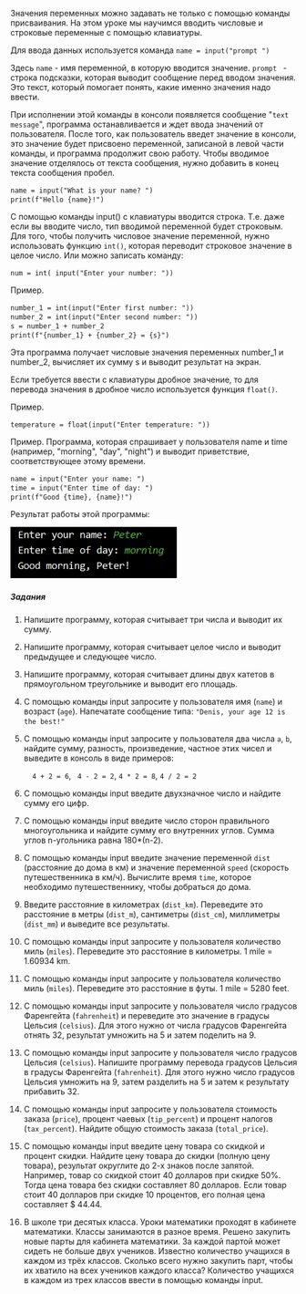 Значения переменных можно задавать не только с помощью команды присваивания.  На этом уроке мы научимся вводить числовые и строковые переменные с помощью клавиатуры.

Для ввода данных используется команда `name = input("prompt ")` 

Здесь `name` - имя переменной, в которую вводится значение. `prompt ` - строка подсказки, которая выводит сообщение перед вводом значения. Это текст, который помогает понять, какие именно значения надо ввести.

При исполнении этой команды в консоли появляется сообщение "`text message`", программа останавливается и ждет ввода значений от пользователя. После того, как пользователь введет значение в консоли, это значение будет присвоено переменной, записаной в левой части команды, и программа продолжит свою работу.
Чтобы вводимое значение отделялось от текста сообщения, нужно добавить в конец текста сообщения пробел.  
```
name = input("What is your name? ")
print(f"Hello {name}!")
```
С помощью команды input() с клавиатуры вводится строка. Т.е. даже если вы вводите число, тип вводимой переменной будет строковым. 
Для того, чтобы получить числовое значение переменной, нужно использовать функцию `int()`, которая переводит строковое значение в целое число. Или можно записать команду:  
```
num = int( input("Enter your number: "))
```

Пример.
```
number_1 = int(input("Enter first number: "))
number_2 = int(input("Enter second number: "))
s = number_1 + number_2
print(f"{number_1} + {number_2} = {s}")
```
Эта программа получает числовые значения переменных number_1 и  number_2, вычисляет их сумму s и выводит результат на экран.

Если требуется ввести с клавиатуры дробное значение, то для перевода значения в дробное число используется функция `float()`.

Пример.
```
temperature = float(input("Enter temperature: "))
```

Пример. Программа, которая спрашивает у пользователя name и time (например, "morning", "day", "night") и выводит приветствие, соответствующее этому времени.
```
name = input("Enter your name: ")
time = input("Enter time of day: ")
print(f"Good {time}, {name}!")
```
Результат работы этой программы:

![](https://github.com/bogutski/jsp/blob/master/Python/input2.png?raw=true)

##### Задания
1. Напишите программу, которая считывает три числа и выводит их сумму. 
1. Напишите программу, которая считывает целое число и выводит предыдущее и следующее число.
1. Напишите программу, которая считывает длины двух катетов в прямоугольном треугольнике и выводит его площадь. 
1. С помощью команды input запросите у пользователя имя (`name`) и возраст (`age`). Напечатате сообщение типа: `"Denis, your age 12 is the best!"`
1. С помощью команды input запросите у пользователя два числа `a`, `b`, найдите сумму, разность, произведение, частное этих чисел и выведите в консоль в виде примеров:

     `  4 + 2 = 6`, ` 4 - 2 = 2`, `4 * 2 = 8`, `4 / 2 = 2`
1. С помощью команды input  введите двухзначное число и найдите сумму его цифр.
1. С помощью команды input  введите число сторон правильного многоугольника и найдите сумму его внутренних углов. Сумма углов n-угольника равна 180*(n-2).
1. С помощью команды input  введите значение переменной `dist` (расстояние до дома в км) и значение переменной `speed` (скорость путешественника в км/ч). Вычислите время `time`, которое необходимо путешественнику, чтобы добраться до дома.
1. Введите расстояние в километрах (`dist_km`). Переведите это расстояние в метры (`dist_m`), сантиметры (`dist_cm`), миллиметры (`dist_mm`) и выведите все результаты.
1. С помощью команды input запросите у пользователя количество миль (`miles`). Переведите это расстояние в километры. 1 mile = 1.60934 km.
1. С помощью команды input запросите у пользователя количество миль (`miles`). Переведите это расстояние в футы. 1 mile = 5280 feet.
1. С помощью команды input запросите у пользователя число градусов Фаренгейта (`fahrenheit`) и переведите это значение в градусы Цельсия (`celsius`).  Для этого нужно от числа градусов Фаренгейта отнять 32, результат умножить на 5 и затем поделить на 9.
1. С помощью команды input запросите у пользователя число градусов Цельсия (`celsius`). Напишите программу перевода градусов Цельсия в градусы Фаренгейта (`fahrenheit`). Для этого нужно  число градусов Цельсия умножить на 9, затем разделить на 5 и затем к результату прибавить 32. 
1. С помощью команды input запросите у пользователя стоимость заказа (`price`), процент чаевых (`tip_percent`) и процент налогов (`tax_percent`). Найдите общую стоимость заказа (`total_price`).
1. С помощью команды input введите цену товара со скидкой и процент скидки. Найдите цену товара до скидки (полную цену товара), результат округлите до 2-х знаков после запятой.  Например, товар со скидкой стоит 40 долларов при скидке 50%. Тогда цена товара без скидки составляет 80 долларов.  Если товар стоит 40 долларов при скидке 10 процентов, его полная цена составляет $ 44.44.
1. В школе три десятых класса. Уроки математики проходят в кабинете математики. Классы занимаются в разное время. Решено закупить новые парты для кабинета математики.  За каждой партой может сидеть не больше двух учеников. Известно количество учащихся в каждом из трёх классов. Сколько всего нужно закупить парт, чтобы их хватило на всех учеников каждого класса? Количество учащихся в каждом из трех классов ввести в помощью команды input.

  